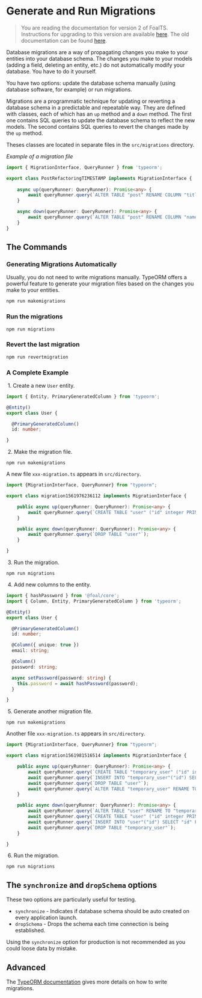 # Generate and Run Migrations

> You are reading the documentation for version 2 of FoalTS. Instructions for upgrading to this version are available [here](../upgrade-to-v2/README.md). The old documentation can be found [here](https://github.com/FoalTS/foal/tree/v1.x/docs).

Database migrations are a way of propagating changes you make to your entities into your database schema. The changes you make to your models (adding a field, deleting an entity, etc.) do not automatically modify your database. You have to do it yourself.

You have two options: update the database schema manually (using database software, for example) or run migrations.

Migrations are a programmatic technique for updating or reverting a database schema in a predictable and repeatable way. They are defined with classes, each of which has an `up` method and a `down` method. The first one contains SQL queries to update the database schema to reflect the new models. The second contains SQL queries to revert the changes made by the `up` method.

Theses classes are located in separate files in the `src/migrations` directory.

*Example of a migration file*
```typescript
import { MigrationInterface, QueryRunner } from 'typeorm';

export class PostRefactoringTIMESTAMP implements MigrationInterface {
    
    async up(queryRunner: QueryRunner): Promise<any> {
        await queryRunner.query(`ALTER TABLE "post" RENAME COLUMN "title" TO "name"`);
    }

    async down(queryRunner: QueryRunner): Promise<any> { 
        await queryRunner.query(`ALTER TABLE "post" RENAME COLUMN "name" TO "title"`); // reverts things made in "up" method
    }
}
```

## The Commands

### Generating Migrations Automatically

Usually, you do not need to write migrations manually. TypeORM offers a powerful feature to generate your migration files based on the changes you make to your entities.

```sh
npm run makemigrations
```

### Run the migrations

```sh
npm run migrations
```

### Revert the last migration

```sh
npm run revertmigration
```

### A Complete Example

&nbsp;1. Create a new `User` entity.

```typescript
import { Entity, PrimaryGeneratedColumn } from 'typeorm';

@Entity()
export class User {

  @PrimaryGeneratedColumn()
  id: number;

}
```

&nbsp;2. Make the migration file.

```
npm run makemigrations
```

A new file `xxx-migration.ts` appears in `src/directory`.

```typescript
import {MigrationInterface, QueryRunner} from "typeorm";

export class migration1561976236112 implements MigrationInterface {

    public async up(queryRunner: QueryRunner): Promise<any> {
        await queryRunner.query(`CREATE TABLE "user" ("id" integer PRIMARY KEY AUTOINCREMENT NOT NULL)`);
    }

    public async down(queryRunner: QueryRunner): Promise<any> {
        await queryRunner.query(`DROP TABLE "user"`);
    }

}

```

&nbsp;3. Run the migration.

```
npm run migrations
```

&nbsp;4. Add new columns to the entity.

```typescript
import { hashPassword } from '@foal/core';
import { Column, Entity, PrimaryGeneratedColumn } from 'typeorm';

@Entity()
export class User {

  @PrimaryGeneratedColumn()
  id: number;

  @Column({ unique: true })
  email: string;

  @Column()
  password: string;

  async setPassword(password: string) {
    this.password = await hashPassword(password);
  }

}

```

&nbsp;5. Generate another migration file.

```
npm run makemigrations
```

Another file `xxx-migration.ts` appears in `src/directory`.

```typescript
import {MigrationInterface, QueryRunner} from "typeorm";

export class migration1561981516514 implements MigrationInterface {

    public async up(queryRunner: QueryRunner): Promise<any> {
        await queryRunner.query(`CREATE TABLE "temporary_user" ("id" integer PRIMARY KEY AUTOINCREMENT NOT NULL, "email" varchar NOT NULL, "password" varchar NOT NULL, CONSTRAINT "UQ_ed766a9782779b8390a2a81f444" UNIQUE ("email"))`);
        await queryRunner.query(`INSERT INTO "temporary_user"("id") SELECT "id" FROM "user"`);
        await queryRunner.query(`DROP TABLE "user"`);
        await queryRunner.query(`ALTER TABLE "temporary_user" RENAME TO "user"`);
    }

    public async down(queryRunner: QueryRunner): Promise<any> {
        await queryRunner.query(`ALTER TABLE "user" RENAME TO "temporary_user"`);
        await queryRunner.query(`CREATE TABLE "user" ("id" integer PRIMARY KEY AUTOINCREMENT NOT NULL)`);
        await queryRunner.query(`INSERT INTO "user"("id") SELECT "id" FROM "temporary_user"`);
        await queryRunner.query(`DROP TABLE "temporary_user"`);
    }

}

```

&nbsp;6. Run the migration.

```
npm run migrations
```

## The `synchronize` and `dropSchema` options

These two options are particularly useful for testing.

- `synchronize` - Indicates if database schema should be auto created on every application launch.
- `dropSchema` - Drops the schema each time connection is being established.

Using the `synchronize` option for production is not recommended as you could loose data by mistake.

## Advanced

The [TypeORM documentation](http://typeorm.io/#/migrations) gives more details on how to write migrations.
